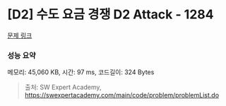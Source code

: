# [D2] 수도 요금 경쟁 D2 Attack - 1284 

[문제 링크](https://swexpertacademy.com/main/code/problem/problemDetail.do?contestProbId=AV189xUaI8UCFAZN) 

### 성능 요약

메모리: 45,060 KB, 시간: 97 ms, 코드길이: 324 Bytes



> 출처: SW Expert Academy, https://swexpertacademy.com/main/code/problem/problemList.do